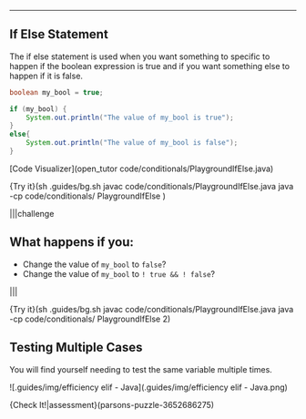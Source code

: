 ----------

## If Else Statement

The if else statement is used when you want something to specific to happen if the boolean expression is true and if you want something else to happen if it is false. 

```java
boolean my_bool = true;

if (my_bool) {
    System.out.println("The value of my_bool is true");
}
else{
    System.out.println("The value of my_bool is false");
}
```

[Code Visualizer](open_tutor code/conditionals/PlaygroundIfElse.java)

{Try it}(sh .guides/bg.sh javac code/conditionals/PlaygroundIfElse.java java -cp code/conditionals/ PlaygroundIfElse )

|||challenge
## What happens if you:
* Change the value of `my_bool` to `false`?
* Change the value of `my_bool` to `! true && ! false`?

|||

{Try it}(sh .guides/bg.sh javac code/conditionals/PlaygroundIfElse.java java -cp code/conditionals/ PlaygroundIfElse 2)


## Testing Multiple Cases

You will find yourself needing to test the same variable multiple times.

![.guides/img/efficiency elif - Java](.guides/img/efficiency elif - Java.png)










{Check It!|assessment}(parsons-puzzle-3652686275)

